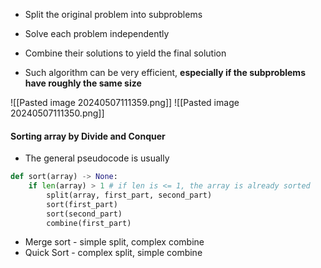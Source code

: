 - Split the original problem into subproblems
- Solve each problem independently
- Combine their solutions to yield the final solution

- Such algorithm can be very efficient, **especially if the subproblems have roughly the same size**

![[Pasted image 20240507111359.png]]
![[Pasted image 20240507111350.png]]

#### Sorting array by Divide and Conquer
- The general pseudocode is usually
```python
def sort(array) -> None:
	if len(array) > 1 # if len is <= 1, the array is already sorted
		split(array, first_part, second_part)
		sort(first_part)
		sort(second_part)
		combine(first_part)
```

- Merge sort - simple split, complex combine
- Quick Sort - complex split, simple combine